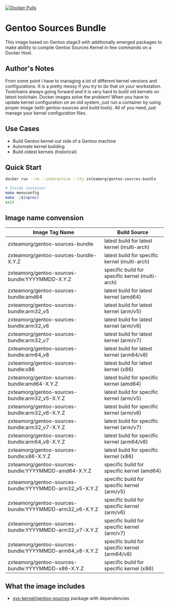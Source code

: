 [![Docker Pulls](https://img.shields.io/docker/pulls/zxteamorg/gentoo-sources-bundle?label=Pulls)](https://hub.docker.com/r/zxteamorg/gentoo-sources-bundle)

# Gentoo Sources Bundle

This image based on Gentoo stage3 with additionally emerged packages to make abillity to compile Gentoo Sources Kernel in few commands on a Docker Host.

## Author's Notes

From some point I have to managing a lot of different kernel versions and configurations.
It is a pretty messy if you try to do that on your workstation.
Toolchains always going forward and it is very hard to build old kernels on latest toolchain.
Docker images solve the problem! When you have to update kernel configuration on an old system, just run a container by using proper image (with gentoo-sources and build tools).
All of you need, just manage your kernel configuration files.

## Use Cases

* Build Gentoo kernel out side of a Gentoo machine
* Automate kernel building
* Build oldest kernels (historical)

## Quick Start

```bash
docker run --rm --interactive --tty zxteamorg/gentoo-sources-bundle

# Inside container
make menuconfig
make -j$(nproc)
exit
```

## Image name convension

| Image Tag Name                                           | Build Source                                     |
|----------------------------------------------------------|--------------------------------------------------|
| zxteamorg/gentoo-sources-bundle                          | latest build for latest kernel (multi-arch)      |
| zxteamorg/gentoo-sources-bundle-X.Y.Z                    | latest build for specific kernel (multi-arch)    |
| zxteamorg/gentoo-sources-bundle:YYYYMMDD-X.Y.Z           | specific build for specific kernel (multi-arch)  |
| zxteamorg/gentoo-sources-bundle:amd64                    | latest build for latest kernel (amd64)           |
| zxteamorg/gentoo-sources-bundle:arm32_v5                 | latest build for latest kernel (arm/v5)          |
| zxteamorg/gentoo-sources-bundle:arm32_v6                 | latest build for latest kernel (arm/v6)          |
| zxteamorg/gentoo-sources-bundle:arm32_v7                 | latest build for latest kernel (arm/v7)          |
| zxteamorg/gentoo-sources-bundle:arm64_v8                 | latest build for latest kernel (arm64/v8)        |
| zxteamorg/gentoo-sources-bundle:x86                      | latest build for latest kernel (x86)             |
| zxteamorg/gentoo-sources-bundle:amd64-X.Y.Z              | latest build for specific kernel (amd64)         |
| zxteamorg/gentoo-sources-bundle:arm32_v5-X.Y.Z           | latest build for specific kernel (arm/v5)        |
| zxteamorg/gentoo-sources-bundle:arm32_v6-X.Y.Z           | latest build for specific kernel (arm/v6)        |
| zxteamorg/gentoo-sources-bundle:arm32_v7-X.Y.Z           | latest build for specific kernel (arm/v7)        |
| zxteamorg/gentoo-sources-bundle:arm64_v8-X.Y.Z           | latest build for specific kernel (arm64/v8)      |
| zxteamorg/gentoo-sources-bundle:x86-X.Y.Z                | latest build for specific kernel (x86)           |
| zxteamorg/gentoo-sources-bundle:YYYYMMDD-amd64-X.Y.Z     | specific build for specific kernel (amd64)       |
| zxteamorg/gentoo-sources-bundle:YYYYMMDD-arm32_v5-X.Y.Z  | specific build for specific kernel (arm/v5)      |
| zxteamorg/gentoo-sources-bundle:YYYYMMDD-arm32_v6-X.Y.Z  | specific build for specific kernel (arm/v6)      |
| zxteamorg/gentoo-sources-bundle:YYYYMMDD-arm32_v7-X.Y.Z  | specific build for specific kernel (arm/v7)      |
| zxteamorg/gentoo-sources-bundle:YYYYMMDD-arm64_v8-X.Y.Z  | specific build for specific kernel (arm64/v8)    |
| zxteamorg/gentoo-sources-bundle:YYYYMMDD-x86-X.Y.Z       | specific build for specific kernel (x86)         |

## What the image includes

* [sys-kernel/gentoo-sources](https://packages.gentoo.org/packages/sys-kernel/gentoo-sources) package with dependencies
